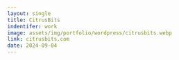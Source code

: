 ```yaml
---
layout: single
title: CitrusBits
indentifer: work
image: assets/img/portfolio/wordpress/citrusbits.webp
link: citrusbits.com
date: 2024-09-04
---
```

